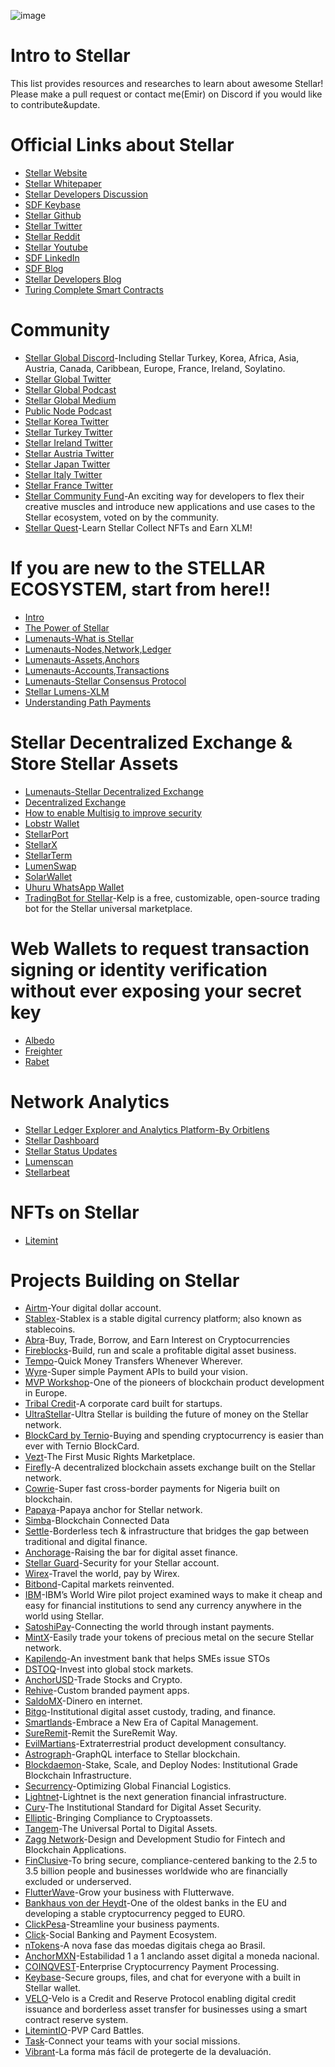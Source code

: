 ![image](https://user-images.githubusercontent.com/73669654/118894544-7164b380-b8d2-11eb-9916-ff4ba22713cf.png)
# Intro to Stellar
This list provides resources and researches to learn about awesome Stellar! Please make a pull request or contact me(Emir) on Discord if you would like to contribute&update.
# Official Links about Stellar 
* [Stellar Website](https://www.stellar.org/)
* [Stellar Whitepaper](https://assets.website-files.com/5deac75ecad2173c2ccccbc7/5df2560fba2fb0526f0ed55f_stellar-consensus-protocol.pdf)
* [Stellar Developers Discussion](https://groups.google.com/g/stellar-dev)
* [SDF Keybase](https://keybase.io/team/stellar.public)
* [Stellar Github](https://github.com/stellar)
* [Stellar Twitter](https://twitter.com/StellarOrg)
* [Stellar Reddit](https://www.reddit.com/r/Stellar/)
* [Stellar Youtube](https://www.youtube.com/channel/UC4BrVpvKK0r2zP9xVFQcPSA)
* [SDF LinkedIn](https://www.linkedin.com/company/stellar-development-foundation/)
* [SDF Blog](https://www.stellar.org/blog)
* [Stellar Developers Blog](https://www.stellar.org/developers-blog)
* [Turing Complete Smart Contracts](https://tss.stellar.org/)
# Community
* [Stellar Global Discord](https://stellarglobal.chat/)-Including Stellar Turkey, Korea, Africa, Asia, Austria, Canada, Caribbean, Europe, France, Ireland, Soylatino.
* [Stellar Global Twitter](https://twitter.com/StellarGlobal_)
* [Stellar Global Podcast](https://anchor.fm/samconner)
* [Stellar Global Medium](https://medium.com/stellar-global)
* [Public Node Podcast](https://podcast.publicnode.org/)
* [Stellar Korea Twitter](https://twitter.com/Stellar_Korea)
* [Stellar Turkey Twitter](https://twitter.com/StellarXLMTR)
* [Stellar Ireland Twitter](https://twitter.com/Stellar_IE)
* [Stellar Austria Twitter](https://twitter.com/Stellar_AT)
* [Stellar Japan Twitter](https://twitter.com/stellarJPN)
* [Stellar Italy Twitter](https://twitter.com/ItaliaStellar)
* [Stellar France Twitter](https://twitter.com/Stellar_FR)
* [Stellar Community Fund](https://communityfund.stellar.org/)-An exciting way for developers to flex their creative muscles and introduce new applications and use cases to the Stellar ecosystem, voted on by the community.
* [Stellar Quest](https://quest.stellar.org/)-Learn Stellar Collect NFTs and Earn XLM!
# If you are new to the STELLAR ECOSYSTEM, start from here!!
* [Intro](https://www.stellar.org/learn/intro-to-stellar)
* [The Power of Stellar](https://www.stellar.org/learn/the-power-of-stellar)
* [Lumenauts-What is Stellar](https://www.lumenauts.com/lessons/what-is-stellar)
* [Lumenauts-Nodes,Network,Ledger](https://www.lumenauts.com/lessons/nodes-network-ledger)
* [Lumenauts-Assets,Anchors](https://www.lumenauts.com/lessons/assets-and-anchors)
* [Lumenauts-Accounts,Transactions](https://www.lumenauts.com/lessons/accounts-and-transactions)
* [Lumenauts-Stellar Consensus Protocol](https://www.lumenauts.com/lessons/stellar-decentralized-exchange)
* [Stellar Lumens-XLM](https://www.stellar.org/lumens)
* [Understanding Path Payments](https://medium.com/stellar-community/understanding-stellar-path-payments-5eefe55b071b)
# Stellar Decentralized Exchange & Store Stellar Assets
* [Lumenauts-Stellar Decentralized Exchange](https://www.lumenauts.com/lessons/stellar-decentralized-exchange)
* [Decentralized Exchange](https://developers.stellar.org/docs/glossary/decentralized-exchange/)
* [How to enable Multisig to improve security](https://lobstr.zendesk.com/hc/en-us/articles/360014009499-How-to-enable-multisig-for-my-Stellar-account-in-LOBSTR-wallet-)
* [Lobstr Wallet](https://lobstr.co/)
* [StellarPort](https://stellarport.io/)
* [StellarX](https://www.stellarx.com/)
* [StellarTerm](https://stellarterm.com/)
* [LumenSwap](https://lumenswap.io/swap)
* [SolarWallet](https://solarwallet.io/)
* [Uhuru WhatsApp Wallet](https://uhuruwallet.com/)
* [TradingBot for Stellar](https://kelpbot.io/)-Kelp is a free, customizable, open-source trading bot for the Stellar universal marketplace.
# Web Wallets to request transaction signing or identity verification without ever exposing your secret key
* [Albedo](https://albedo.link/)
* [Freighter](https://www.freighter.app/)
* [Rabet](https://rabet.io/)
# Network Analytics
* [Stellar Ledger Explorer and Analytics Platform-By Orbitlens](https://stellar.expert/explorer/public)
* [Stellar Dashboard](https://dashboard.stellar.org/)
* [Stellar Status Updates](https://status.stellar.org/)
* [Lumenscan](https://lumenscan.io/)
* [Stellarbeat](https://stellarbeat.io/)
# NFTs on Stellar
* [Litemint](https://litemint.com/)
# Projects Building on Stellar
* [Airtm](https://www.airtm.com/en/)-Your digital dollar account.
* [Stablex](https://stablex.org/)-Stablex is a stable digital currency platform; also known as stablecoins.
* [Abra](https://www.abra.com/)-Buy, Trade, Borrow, and Earn Interest on Cryptocurrencies
* [Fireblocks](https://www.fireblocks.com/)-Build, run and scale a profitable digital asset business.
* [Tempo](https://tempo.eu.com/home)-Quick Money Transfers Whenever Wherever.
* [Wyre](https://www.sendwyre.com/)-Super simple Payment APIs to build your vision.
* [MVP Workshop](https://mvpworkshop.co/)-One of the pioneers of blockchain product development in Europe.
* [Tribal Credit](https://www.tribal.credit/)-A corporate card built for startups.
* [UltraStellar](https://ultrastellar.com/)-Ultra Stellar is building the future of money on the Stellar network.
* [BlockCard by Ternio](https://getblockcard.com/)-Buying and spending cryptocurrency is easier than ever with Ternio BlockCard.
* [Vezt](https://www.vezt.co/)-The First Music Rights Marketplace.
* [Firefly](https://fchain.io/en/)-A decentralized blockchain assets exchange built on the Stellar network.
* [Cowrie](https://www.cowrie.exchange/)-Super fast cross-border payments for Nigeria built on blockchain.
* [Papaya](https://apay.io/in)-Papaya anchor for Stellar network.
* [Simba](https://simbachain.com/)-Blockchain Connected Data
* [Settle](https://settlenetwork.com/)-Borderless tech & infrastructure that bridges the gap between traditional and digital finance.
* [Anchorage](https://www.anchorage.com/)-Raising the bar for digital asset finance.
* [Stellar Guard](https://stellarguard.me/)-Security for your Stellar account.
* [Wirex](https://wirexapp.com/en)-Travel the world, pay by Wirex.
* [Bitbond](https://www.bitbond.com/)-Capital markets reinvented.
* [IBM](https://www.stellar.org/case-studies/ibm-world-wire)-IBM’s World Wire pilot project examined ways to make it cheap and easy for financial institutions to send any currency anywhere in the world using Stellar.
* [SatoshiPay](https://satoshipay.io/)-Connecting the world through instant payments.
* [MintX](https://mintx.co/)-Easily trade your tokens of precious metal on the secure Stellar network.
* [Kapilendo](https://www.kapilendo.de/#/)-An investment bank that helps SMEs issue STOs
* [DSTOQ](https://www.dstoq.com/)-Invest into global stock markets.
* [AnchorUSD](https://www.anchorusd.com/)-Trade Stocks and Crypto.
* [Rehive](https://rehive.com/)-Custom branded payment apps.
* [SaldoMX](https://smxwallet.com/)-Dinero en internet.
* [Bitgo](https://www.bitgo.com/)-Institutional digital asset custody, trading, and finance.
* [Smartlands](https://smartlands.io/)-Embrace a New Era of Capital Management.
* [SureRemit](https://sureremit.co/)-Remit the SureRemit Way.
* [EvilMartians](https://evilmartians.com/)-Extraterrestrial product development consultancy.
* [Astrograph](https://astrograph.io/)-GraphQL interface to Stellar blockchain.
* [Blockdaemon](https://blockdaemon.com/)-Stake, Scale, and Deploy Nodes: Institutional Grade Blockchain Infrastructure.
* [Securrency](https://securrency.com/)-Optimizing Global Financial Logistics.
* [Lightnet](https://lightnet.io/)-Lightnet is the next generation financial infrastructure.
* [Curv](https://www.curv.co/)-The Institutional Standard for Digital Asset Security.
* [Elliptic](https://www.elliptic.co/)-Bringing Compliance to Cryptoassets.
* [Tangem](https://tangem.com/)-The Universal Portal to Digital Assets.
* [Zagg Network](https://www.zaggnetwork.com/)-Design and Development Studio for Fintech and Blockchain Applications.
* [FinClusive](https://finclusive.com/)-To bring secure, compliance-centered banking to the 2.5 to 3.5 billion people and businesses worldwide who are financially excluded or underserved.
* [FlutterWave](https://www.flutterwave.com/us/)-Grow your business with Flutterwave.
* [Bankhaus von der Heydt](https://www.1754.eu/)-One of the oldest banks in the EU and developing a stable cryptocurrency pegged to EURO.
* [ClickPesa](https://clickpesa.com/)-Streamline your business payments.
* [Click](https://clic.world/)-Social Banking and Payment Ecosystem.
* [nTokens](https://www.ntokens.com/)-A nova fase das moedas digitais chega ao Brasil.
* [AnchorMXN](https://www.anchormxn.com/)-Estabilidad 1 a 1 anclando asset digital a moneda nacional.
* [COINQVEST](https://www.coinqvest.com/)-Enterprise Cryptocurrency Payment Processing.
* [Keybase](https://keybase.io/)-Secure groups, files, and chat for everyone with a built in Stellar wallet.
* [VELO](https://velo.org/)-Velo is a Credit and Reserve Protocol enabling digital credit issuance and borderless asset transfer for businesses using a smart contract reserve system.
* [LitemintIO](https://litemint.io/)-PVP Card Battles.
* [Task](https://task.io/)-Connect your teams with your social missions.
* [Vibrant](https://vibrantapp.com/)-La forma más fácil de protegerte de la devaluación.
